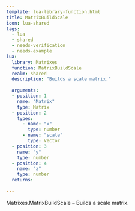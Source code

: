 ```yaml
---
template: lua-library-function.html
title: MatrixBuildScale
icon: lua-shared
tags:
  - lua
  - shared
  - needs-verification
  - needs-example
lua:
  library: Matrixes
  function: MatrixBuildScale
  realm: shared
  description: "Builds a scale matrix."
  
  arguments:
  - position: 1
    name: "Matrix"
    type: Matrix
  - position: 2
    types:
      - name: "x"
        type: number
      - name: "scale"
        type: Vector
  - position: 3
    name: "y"
    type: number
  - position: 4
    name: "z"
    type: number
  returns:
    
---
```


<div class="lua__search__keywords">
Matrixes.MatrixBuildScale &#x2013; Builds a scale matrix.
</div>
